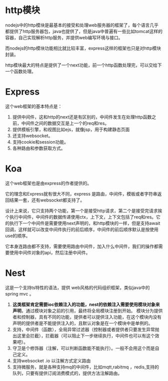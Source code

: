 # http模块

nodejs中的http模块是最基本的接受和处理web服务器的框架了，每个语言几乎都提供了http服务器包，java也提供了，但是java中普遍有一些比如tomcat这样的容器，自己实现解析http服务，并提供web编写环境与接口。



而nodejs的http模块功能相比就比较丰富，express这样的框架也只是对http模块封装。



http模块最大的特点是提供了一个next功能，前一个http函数处理完，可以交给下一个函数处理。



# Express

这个web框架的基本特点是：

1. 提供中间件，这和http的next还是有区别的，中间件发生在处理http函数之前，中间件之间的数据交互是上一个的req和res。
2. 提供模板引擎，和视图比如ejs，就像jsp，用于构建静态页面
3. 还支持websocket。
4. 支持cookie和session功能。
5. 各种路由和参数获取方式。



# Koa

这个web框架也是由express的作者提供的。

它的理念和Express就有很大不同，express 是路由，中间件，模板或者字符串返回结果一套，还有websocket都支持了。



设计上来说，它只支持两个功能，第一个是接受http请求，第二个是接受完请求挨个执行中间件，中间件的数据传递使用ctx，上下文，上下文包括了req和res。它的执行下一个中间件是需要使用next声明的，和http模块的一样，但是支持await 回调，这样就可以改变中间件执行的前后顺序，中间件的前后顺序默认是按使用use的顺序。



它本身连路由都不支持，需要使用路由中间件，加入什么中间件，我们的操作都需要使用中间件对象的api，然后注册中间件。



# Nest

这是一个支持ts特性的语法，提供 web风格的代码组织框架，类似java中的spring mvc 。



1. **这类框架肯定需要ioc依赖注入的功能，nest的依赖注入需要使用模块对象来声明**，通过模块对象之前的引用，最终将全局模块注册到开始。 模块分为提供者和控制器，具有不同的功能，提供者可以提供注入功能，在这个模块内没有声明的提供者是不能提供注入的，且默认对象是在一个模块中是单例的。
2. 支持，中间件（函数），全局异常过滤器（控制器或者提供者只要发生异常抛出这里会拦截），拦截器（可以阻止下一步继续执行，中间件也可以有这个效果吧）。
3. 守卫是个修饰器（注解，可以判断函数能不能执行）。一般不会用这个而是自己定义。
4. 支持websocket .io 以注解方式定义路由
5. 支持微服务，就是各种支持mq的中间件，比如mqtt,rabitmq ，redis,支持的队列，只要有提供订阅消费模式的，提供方法注解路由。



